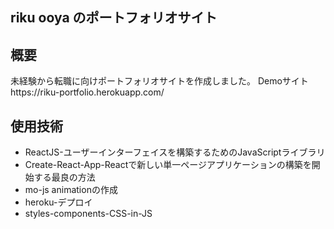 ## riku ooya のポートフォリオサイト

## 概要
未経験から転職に向けポートフォリオサイトを作成しました。
Demoサイトhttps://riku-portfolio.herokuapp.com/


## 使用技術
- ReactJS-ユーザーインターフェイスを構築するためのJavaScriptライブラリ
- Create-React-App-Reactで新しい単一ページアプリケーションの構築を開始する最良の方法
- mo-js animationの作成
- heroku-デプロイ
- styles-components-CSS-in-JS
